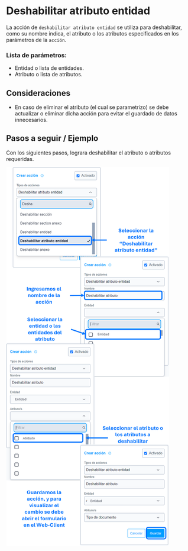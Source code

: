 # Deshabilitar atributo entidad

La acción de ``deshabilitar atributo entidad``  se utiliza para deshabilitar, como su nombre indica, el atributo o los atributos especificados en los parámetros de la ``acción``.


### Lista de parámetros:
- Entidad o lista de entidades.
- Atributo o lista de atributos.

## Consideraciones  
- En caso de eliminar el atributo (el cual se parametrizo) se debe actualizar o eliminar dicha acción para evitar el guardado de datos innecesarios. 
  
## Pasos a seguir / Ejemplo
Con los siguientes pasos, lograra deshabilitar el atributo o atributos requeridas.

![Imagen](./img/disable-attribute.png)
